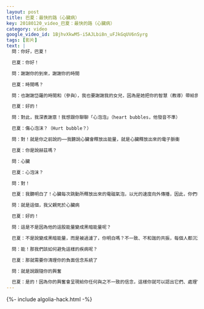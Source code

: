 ```yaml
---
layout: post
title: 巴夏：最快的路（心臟病）
key: 20180120_video_巴夏：最快的路（心臟病）
category: video
google_video_id: 1BjhvXkwM5-i5AJLbi8n_uFJkGqUV6nSyrg
tags: [影片]
text: |
  問：你好，巴夏！

  巴夏：你好！

  問：謝謝你的到來，謝謝你的時間

  巴夏：時間嗎？

  問：也謝謝岱羅的時間和（參與），我也要謝謝我的女兒，因為是她把你的智慧（教導）帶給我的

  巴夏：好的！

  問：對此，我深表謝意！我想跟你聊聊「心泡泡」（heart bubbles，他發音不準）

  巴夏：傷心泡沫？（Hurt bubble？）

  問：對！就是你之前說的⋯⋯我聽說心臟會釋放出能量，就是心臟釋放出來的電子脈衝

  巴夏：你是說赫茲嗎？

  問：心臟

  巴夏：心泡沫？

  問：對！

  巴夏：我聽明白了！心臟每次跳動所釋放出來的電磁氣泡，以光的速度向外傳播，因此，你們每個人都沉浸在其他人的「心泡泡能量」中

  問：就是這個，我父親死於心臟病

  巴夏：好的！

  問：這是不是因為他的這股能量變成黑暗能量呢？

  巴夏：不是說變成黑暗能量，而是被過濾了，你明白嗎？不一致、不和諧的共振，每個人都沉浸在「心泡泡能量」當中，這些能量流經你父親的人格架構時，由於被他的信念系統所過濾，使得他的能量變得紊亂與不一致，從而造成他身體和心臟的不和諧的振動（即心臟病的症狀），你能理解了嗎？

  問：能！那我們該如何避免這樣的疾病呢？

  巴夏：那就需要你清理你的負面信念系統了

  問：就是說跟隨你的興奮

  巴夏：是的！因為你的興奮會呈現給你任何與之不一致的信念，這樣你就可以認出它們、處理它們並釋放它們，你可以用的法門有很多，但跟隨你的興奮是最快的方式之一。
---
```


{%- include algolia-hack.html -%}
